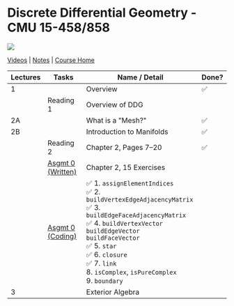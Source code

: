 # Discrete Differential Geometry - CMU 15-458/858

![](https://brickisland.net/DDGSpring2021/wp-content/uploads/2019/01/cropped-cropped-header.png)

[Videos](https://www.youtube.com/playlist?list=PL9_jI1bdZmz0hIrNCMQW1YmZysAiIYSSS) | [Notes](http://www.cs.cmu.edu/~kmcrane/Projects/DDG/paper.pdf) | [Course Home](http://geometry.cs.cmu.edu/ddg)

| Lectures | Tasks                                                        | Name / Detail                                                | Done? |
| -------- | ------------------------------------------------------------ | ------------------------------------------------------------ | ----- |
| 1        |                                                              | Overview                                                     | ✅     |
|          | Reading 1                                                    | Overview of DDG                                              |       |
| 2A       |                                                              | What is a "Mesh?"                                            | ✅     |
| 2B       |                                                              | Introduction to Manifolds                                    | ✅     |
|          | Reading 2                                                    | Chapter 2, Pages 7–20                                        | ✅     |
|          | [Asgmt 0 (Written)](https://github.com/andy1li/cmu-ddg/blob/main/exercises/0_exercises.md) | Chapter 2, 15 Exercises                                      |       |
|          | [Asgmt 0 (Coding)](https://github.com/andy1li/cmu-ddg/blob/main/solution/0-simplicial-complex-operators.cpp) | ✅ 1. `assignElementIndices`<br />✅ 2. `buildVertexEdgeAdjacencyMatrix`<br />✅ 3. `buildEdgeFaceAdjacencyMatrix`<br />✅ 4. `buildVertexVector`<br /> `buildEdgeVector`<br /> `buildFaceVector`<br />✅ 5. `star`<br />✅ 6. `closure`<br />✅ 7. `link`<br />8. `isComplex`, `isPureComplex`<br />9. `boundary` |       |
| 3        |                                                              | Exterior Algebra                                             |       |

